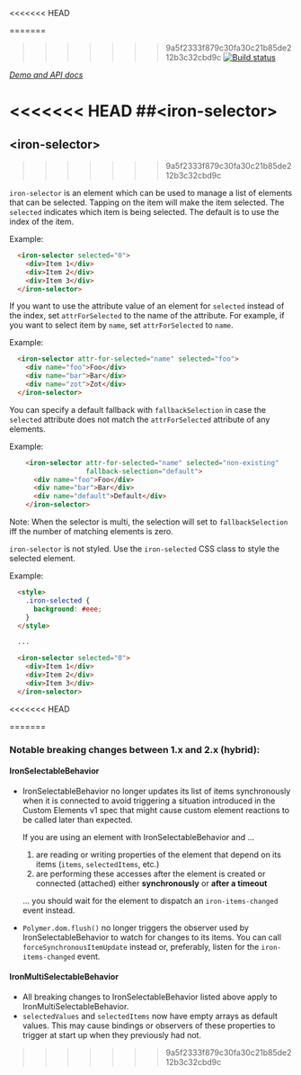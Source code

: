 <<<<<<< HEAD

<!---

This README is automatically generated from the comments in these files:
iron-multi-selectable.html  iron-selectable.html  iron-selector.html

Edit those files, and our readme bot will duplicate them over here!
Edit this file, and the bot will squash your changes :)

The bot does some handling of markdown. Please file a bug if it does the wrong
thing! https://github.com/PolymerLabs/tedium/issues

-->

=======
>>>>>>> 9a5f2333f879c30fa30c21b85de212b3c32cbd9c
[![Build status](https://travis-ci.org/PolymerElements/iron-selector.svg?branch=master)](https://travis-ci.org/PolymerElements/iron-selector)

_[Demo and API docs](https://elements.polymer-project.org/elements/iron-selector)_


<<<<<<< HEAD
##&lt;iron-selector&gt;
=======
## &lt;iron-selector&gt;
>>>>>>> 9a5f2333f879c30fa30c21b85de212b3c32cbd9c

  `iron-selector` is an element which can be used to manage a list of elements
  that can be selected.  Tapping on the item will make the item selected.  The `selected` indicates
  which item is being selected.  The default is to use the index of the item.

  Example:

```html
  <iron-selector selected="0">
    <div>Item 1</div>
    <div>Item 2</div>
    <div>Item 3</div>
  </iron-selector>
```

  If you want to use the attribute value of an element for `selected` instead of the index,
  set `attrForSelected` to the name of the attribute.  For example, if you want to select item by
  `name`, set `attrForSelected` to `name`.

  Example:

```html
  <iron-selector attr-for-selected="name" selected="foo">
    <div name="foo">Foo</div>
    <div name="bar">Bar</div>
    <div name="zot">Zot</div>
  </iron-selector>
```

  You can specify a default fallback with `fallbackSelection` in case the `selected` attribute does
  not match the `attrForSelected` attribute of any elements.

  Example:

```html
    <iron-selector attr-for-selected="name" selected="non-existing"
                   fallback-selection="default">
      <div name="foo">Foo</div>
      <div name="bar">Bar</div>
      <div name="default">Default</div>
    </iron-selector>
```

  Note: When the selector is multi, the selection will set to `fallbackSelection` iff
  the number of matching elements is zero.

  `iron-selector` is not styled. Use the `iron-selected` CSS class to style the selected element.

  Example:

```html
  <style>
    .iron-selected {
      background: #eee;
    }
  </style>

  ...

  <iron-selector selected="0">
    <div>Item 1</div>
    <div>Item 2</div>
    <div>Item 3</div>
  </iron-selector>
```

<<<<<<< HEAD


<!-- No docs for Polymer.IronMultiSelectableBehavior found. -->

<!-- No docs for Polymer.IronSelectableBehavior found. -->
=======
### Notable breaking changes between 1.x and 2.x (hybrid):

#### IronSelectableBehavior

- IronSelectableBehavior no longer updates its list of items synchronously
  when it is connected to avoid triggering a situation introduced in the
  Custom Elements v1 spec that might cause custom element reactions to be
  called later than expected.

  If you are using an element with IronSelectableBehavior and ...
  1. are reading or writing properties of the element that depend on its
     items (`items`, `selectedItems`, etc.)
  1. are performing these accesses after the element is created or connected
    (attached) either **synchronously** or **after a timeout**

  ... you should wait for the element to dispatch an `iron-items-changed`
  event instead.
- `Polymer.dom.flush()` no longer triggers the observer used by
  IronSelectableBehavior to watch for changes to its items. You can call
  `forceSynchronousItemUpdate` instead or, preferably, listen for the
  `iron-items-changed` event.

#### IronMultiSelectableBehavior

- All breaking changes to IronSelectableBehavior listed above apply to
  IronMultiSelectableBehavior.
- `selectedValues` and `selectedItems` now have empty arrays as default
  values. This may cause bindings or observers of these properties to
  trigger at start up when they previously had not.
>>>>>>> 9a5f2333f879c30fa30c21b85de212b3c32cbd9c
